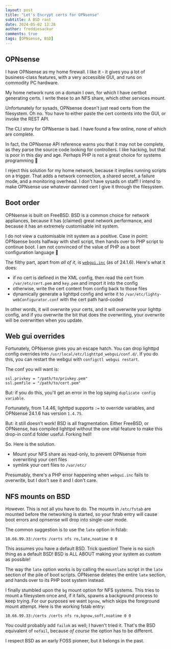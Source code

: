 ```yaml
---
layout: post
title: "Let's Encrypt certs for OPNsense"
subtitle: A BSD rant
date: 2024-05-02 13:28
author: freddiesackur
comments: true
tags: [OPNsense, BSD]
---
```


## OPNsense

I have OPNsense as my home firewall. I like it - it gives you a lot of business-class features, with a very accessible GUI, and runs on commodity PC hardware.

My home network runs on a domain I own, for which I have certbot generating certs. I write these to an NFS share, which other services mount.

Unfortunately for sysads, OPNsense doesn't just read certs from the filesystem. Oh no. You have to either paste the cert contents into the GUI, or invoke the REST API.

The CLI story for OPNsense is bad. I have found a few online, none of which are complete.

In fact, the OPNsense API reference warns you that it may not be complete, as they parse the source code looking for controllers. I like hacking, but that is poor in this day and age. Perhaps PHP is not a great choice for systems programming 🤔

I reject this solution for my home network, because it implies running scripts on a trigger. That adds a network connection, a shared secret, a failure mode, and a monitoring overhead. I don't have sysads on staff! I intend to make OPNsense use whatever damned cert I give it through the filesystem.

## Boot order

OPNsense is built on FreeBSD. BSD is a common choice for network appliances, because it has (claimed) great network performance, and because it has an extremely customisable init system.

I do not view a customisable init system as a positive. Case in point: OPNsense boots halfway with shell script, then hands over to PHP script to continue boot. I am not convinced of the value of PHP as a boot configuration language 🤔

The filthy part, apart from _all of it_, is [`webgui.inc`](https://github.com/opnsense/core/blob/93e0d14/src/etc/inc/plugins.inc.d/webgui.inc) (as of 24.1.6). Here's what it does:

- if no cert is defined in the XML config, then read the cert from `/var/etc/cert.pem` and `key.pem` and import it into the config
- otherwise, write the cert content from config back to those files
- dynamically generate a lighttpd config and write it to `/var/etc/lighty-webConfigurator.conf` with the cert path hard-coded

In other words, it will overwrite your certs, and it will overwrite your lighttp config, and if you overwrite the bit that does the overwriting, your overwrite will be overwritten when you update.

## Web gui overrides

Fortunately, OPNsense gives you an escape hatch. You can drop lighttpd config overrides into `/usr/local/etc/lighttpd_webgui/conf.d/`. If you do this, you can restart the webgui with `configctl webgui restart`.

The conf you will want is:

```plaintext
ssl.privkey = "/path/to/privkey.pem"
ssl.pemfile = "/path/to/cert.pem"
```

But: if you do this, you'll get an error in the log saying `duplicate config variable`.

Fortunately, from 1.4.46, lighttpd supports `:=` to override variables, and OPNsense 24.1.6 has version `1.4.75`.

But: it still doesn't work! BSD is all fragmentation. Either FreeBSD, or OPNsense, has compiled lighttpd without the one vital feature to make this drop-in conf.d folder useful. Forking hell!

So. Here is the solution.

- Mount your NFS share as read-only, to prevent OPNsense from overwriting your cert files
- symlink your cert files to `/var/etc/`

Presumably, there's a PHP error happening when `webgui.inc` fails to overwrite, but I don't see it and I don't care.

## NFS mounts on BSD

However. This is not all you have to do. The mounts in `/etc/fstab` are mounted before the networking is started, so your fstab entry will cause boot errors and opnsense will drop into single-user mode.

The common suggestion is to use the `late` option in fstab:

```plaintext
10.66.99.33:/certs /certs nfs ro,late,noatime 0 0
```

This assumes you have a default BSD. Trick question! There is no such thing as a default BSD! BSD is ALL ABOUT making your system as custom as possible!

The way the `late` option works is by calling the `mountlate` script in the `late` section of the pile of boot scripts. OPNsense deletes the entire `late` section, and hands over to its PHP boot system instead.

I finally stumbled upon the `bg` mount option for NFS systems. This tries to mount a filesystem once and, if it fails, spawns a background process to keep trying. For our purposes we want `bgnow`, which skips the foreground mount attempt. Here is the working fstab entry:

```plaintext
10.66.99.33:/certs /certs nfs ro,bgnow,soft,noatime 0 0
```

You could probably add `failok` as well; I haven't tried it. That's the BSD equivalent of `nofail`, because _of course_ the option has to be different.

I respect BSD as an early FOSS pioneer, but it belongs in the past.

